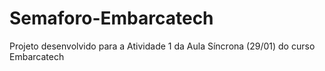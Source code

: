 # Semaforo-Embarcatech
Projeto desenvolvido para a Atividade 1 da Aula Síncrona (29/01) do curso Embarcatech
